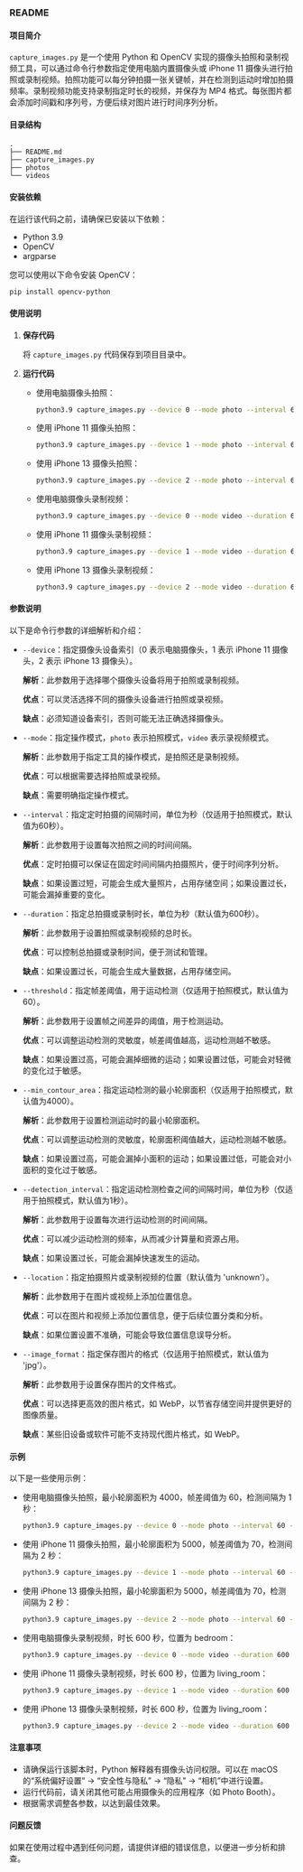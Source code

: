 ### README

#### 项目简介

`capture_images.py` 是一个使用 Python 和 OpenCV 实现的摄像头拍照和录制视频工具，可以通过命令行参数指定使用电脑内置摄像头或 iPhone 11 摄像头进行拍照或录制视频。拍照功能可以每分钟拍摄一张关键帧，并在检测到运动时增加拍摄频率。录制视频功能支持录制指定时长的视频，并保存为 MP4 格式。每张图片都会添加时间戳和序列号，方便后续对图片进行时间序列分析。

#### 目录结构

```
.
├── README.md
├── capture_images.py
├── photos
└── videos
```

#### 安装依赖

在运行该代码之前，请确保已安装以下依赖：

- Python 3.9
- OpenCV
- argparse

您可以使用以下命令安装 OpenCV：

```bash
pip install opencv-python
```

#### 使用说明

1. **保存代码**

   将 `capture_images.py` 代码保存到项目目录中。

2. **运行代码**

   - 使用电脑摄像头拍照：

     ```bash
     python3.9 capture_images.py --device 0 --mode photo --interval 60 --duration 600 --threshold 60 --min_contour_area 4000 --detection_interval 1 --location bedroom --image_format jpg
     ```

   - 使用 iPhone 11 摄像头拍照：

     ```bash
     python3.9 capture_images.py --device 1 --mode photo --interval 60 --duration 600 --threshold 70 --min_contour_area 5000 --detection_interval 2 --location living_room --image_format jpg
     ```

   - 使用 iPhone 13 摄像头拍照：

     ```bash
     python3.9 capture_images.py --device 2 --mode photo --interval 60 --duration 600 --threshold 70 --min_contour_area 5000 --detection_interval 2 --location living_room --image_format jpg
     ```

   - 使用电脑摄像头录制视频：

     ```bash
     python3.9 capture_images.py --device 0 --mode video --duration 600 --location bedroom
     ```

   - 使用 iPhone 11 摄像头录制视频：

     ```bash
     python3.9 capture_images.py --device 1 --mode video --duration 600 --location living_room
     ```

   - 使用 iPhone 13 摄像头录制视频：

     ```bash
     python3.9 capture_images.py --device 2 --mode video --duration 600 --location living_room
     ```

#### 参数说明

以下是命令行参数的详细解析和介绍：

- `--device`：指定摄像头设备索引（0 表示电脑摄像头，1 表示 iPhone 11 摄像头，2 表示 iPhone 13 摄像头）。
  
  **解析**：此参数用于选择哪个摄像头设备将用于拍照或录制视频。
  
  **优点**：可以灵活选择不同的摄像头设备进行拍照或录视频。
  
  **缺点**：必须知道设备索引，否则可能无法正确选择摄像头。

- `--mode`：指定操作模式，`photo` 表示拍照模式，`video` 表示录视频模式。
  
  **解析**：此参数用于指定工具的操作模式，是拍照还是录制视频。
  
  **优点**：可以根据需要选择拍照或录视频。
  
  **缺点**：需要明确指定操作模式。

- `--interval`：指定定时拍摄的间隔时间，单位为秒（仅适用于拍照模式，默认值为60秒）。
  
  **解析**：此参数用于设置每次拍照之间的时间间隔。
  
  **优点**：定时拍摄可以保证在固定时间间隔内拍摄照片，便于时间序列分析。
  
  **缺点**：如果设置过短，可能会生成大量照片，占用存储空间；如果设置过长，可能会漏掉重要的变化。

- `--duration`：指定总拍摄或录制时长，单位为秒（默认值为600秒）。
  
  **解析**：此参数用于设置拍照或录制视频的总时长。
  
  **优点**：可以控制总拍摄或录制时间，便于测试和管理。
  
  **缺点**：如果设置过长，可能会生成大量数据，占用存储空间。

- `--threshold`：指定帧差阈值，用于运动检测（仅适用于拍照模式，默认值为60）。
  
  **解析**：此参数用于设置帧之间差异的阈值，用于检测运动。
  
  **优点**：可以调整运动检测的灵敏度，帧差阈值越高，运动检测越不敏感。
  
  **缺点**：如果设置过高，可能会漏掉细微的运动；如果设置过低，可能会对轻微的变化过于敏感。

- `--min_contour_area`：指定运动检测的最小轮廓面积（仅适用于拍照模式，默认值为4000）。
  
  **解析**：此参数用于设置检测运动时的最小轮廓面积。
  
  **优点**：可以调整运动检测的灵敏度，轮廓面积阈值越大，运动检测越不敏感。
  
  **缺点**：如果设置过高，可能会漏掉小面积的运动；如果设置过低，可能会对小面积的变化过于敏感。

- `--detection_interval`：指定运动检测检查之间的间隔时间，单位为秒（仅适用于拍照模式，默认值为1秒）。
  
  **解析**：此参数用于设置每次进行运动检测的时间间隔。
  
  **优点**：可以减少运动检测的频率，从而减少计算量和资源占用。
  
  **缺点**：如果设置过长，可能会漏掉快速发生的运动。

- `--location`：指定拍摄照片或录制视频的位置（默认值为 'unknown'）。
  
  **解析**：此参数用于在图片或视频上添加位置信息。
  
  **优点**：可以在图片和视频上添加位置信息，便于后续位置分类和分析。
  
  **缺点**：如果位置设置不准确，可能会导致位置信息误导分析。

- `--image_format`：指定保存图片的格式（仅适用于拍照模式，默认值为 'jpg'）。
  
  **解析**：此参数用于设置保存图片的文件格式。
  
  **优点**：可以选择更高效的图片格式，如 WebP，以节省存储空间并提供更好的图像质量。
  
  **缺点**：某些旧设备或软件可能不支持现代图片格式，如 WebP。

#### 示例

以下是一些使用示例：

- 使用电脑摄像头拍照，最小轮廓面积为 4000，帧差阈值为 60，检测间隔为 1 秒：

  ```bash
  python3.9 capture_images.py --device 0 --mode photo --interval 60 --duration 600 --threshold 60 --min_contour_area 4000 --detection_interval 1 --location bedroom --image_format jpg
  ```

- 使用 iPhone 11 摄像头拍照，最小轮廓面积为 5000，帧差阈值为 70，检测间隔为 2 秒：

  ```bash
  python3.9 capture_images.py --device 1 --mode photo --interval 60 --duration 600 --threshold 70 --min_contour_area 5000 --detection_interval 2 --location living_room --image_format jpg
  ```

- 使用 iPhone 13 摄像头拍照，最小轮廓面积为 5000，帧差阈值为 70，检测间隔为 2 秒：

  ```bash
  python3.9 capture_images.py --device 2 --mode photo --interval 60 --duration 600 --threshold 70 --min_contour_area 5000 --detection_interval 2 --location living_room --image_format jpg
  ```

- 使用电脑摄像头录制视频，时长 600 秒，位置为 bedroom：

  ```bash
  python3.9 capture_images.py --device 0 --mode video --duration 600 --location bedroom
  ```

- 使用 iPhone 11 摄像头录制视频，时长 600 秒，位置为 living_room：

  ```bash
  python3.9 capture_images.py --device 1 --mode video --duration 600 --location living_room
  ```

- 使用 iPhone 13 摄像头录制视频，时长 600 秒，位置为 living_room：

  ```bash
  python3.9 capture_images.py --device 2 --mode video --duration 600 --location living_room
  ```

#### 注意事项

- 请确保运行该脚本时，Python 解释器有摄像头访问权限。可以在 macOS 的“系统偏好设置” -> “安全性与隐私” -> “隐私” -> “相机”中进行设置。
- 运行代码前，请关闭其他可能占用摄像头的应用程序（如 Photo Booth）。
- 根据需求调整各参数，以达到最佳效果。

#### 问题反馈

如果在使用过程中遇到任何问题，请提供详细的错误信息，以便进一步分析和排查。